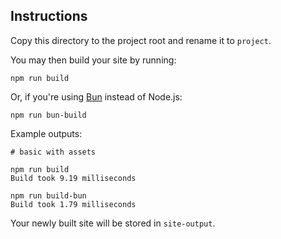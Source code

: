 ## Instructions

Copy this directory to the project root and rename it to `project`.

You may then build your site by running:
```
npm run build
```

Or, if you're using [Bun](https://bun.sh/) instead of Node.js:
```
npm run bun-build
```

Example outputs:
```
# basic with assets

npm run build
Build took 9.19 milliseconds

npm run build-bun
Build took 1.79 milliseconds
```

Your newly built site will be stored in `site-output`.
